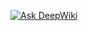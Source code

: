 



[![Ask DeepWiki](https://deepwiki.com/badge.svg)](https://deepwiki.com/LordStoker/front-clonado)
